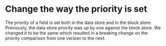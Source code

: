 # Change the way the priority is set

The priority of a field is set both in the data store and in the block store. Previously, the data store priority was up by one against the block store. We changed it to be the same which resulted in a breaking change on the priority comparison from one version to the next.